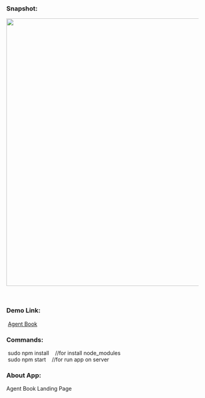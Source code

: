 <h3>Snapshot:</h3>
<div align="center">
 <p float="left">
  <img src="https://user-images.githubusercontent.com/38814709/198147857-0305e63a-121f-48bb-84d5-717da63b6d8b.png" width="700"/>
	 <br/>
</div>
<br>
<h3>Demo Link:</h3>
&nbsp;<a href="https://agent-book-three.vercel.app/" target="_blank">Agent Book</a>
<br>
<h3>Commands:</h3>
	&nbsp;<span>sudo npm install &nbsp;&nbsp;&nbsp;//for install node_modules</span>
	<br/>
	&nbsp;<span>sudo npm start &nbsp;&nbsp;&nbsp;//for run app on server</span>
<br>
<h3>About App:</h3>
        <p>Agent Book Landing Page</p>
